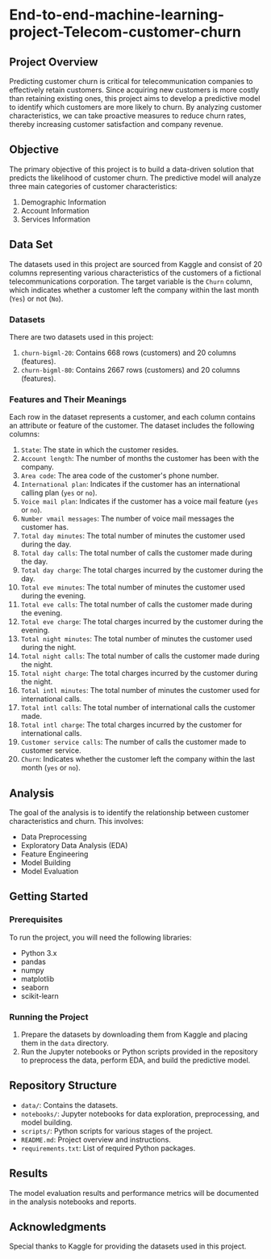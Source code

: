 # End-to-end-machine-learning-project-Telecom-customer-churn

## Project Overview

Predicting customer churn is critical for telecommunication companies to effectively retain customers. Since acquiring new customers is more costly than retaining existing ones, this project aims to develop a predictive model to identify which customers are more likely to churn. By analyzing customer characteristics, we can take proactive measures to reduce churn rates, thereby increasing customer satisfaction and company revenue.

## Objective

The primary objective of this project is to build a data-driven solution that predicts the likelihood of customer churn. The predictive model will analyze three main categories of customer characteristics:
1. Demographic Information
2. Account Information
3. Services Information

## Data Set

The datasets used in this project are sourced from Kaggle and consist of 20 columns representing various characteristics of the customers of a fictional telecommunications corporation. The target variable is the `Churn` column, which indicates whether a customer left the company within the last month (`Yes`) or not (`No`).

### Datasets

There are two datasets used in this project:

1. `churn-bigml-20`: Contains 668 rows (customers) and 20 columns (features).
2. `churn-bigml-80`: Contains 2667 rows (customers) and 20 columns (features).

### Features and Their Meanings

Each row in the dataset represents a customer, and each column contains an attribute or feature of the customer. The dataset includes the following columns:

1. `State`: The state in which the customer resides.
2. `Account length`: The number of months the customer has been with the company.
3. `Area code`: The area code of the customer's phone number.
4. `International plan`: Indicates if the customer has an international calling plan (`yes` or `no`).
5. `Voice mail plan`: Indicates if the customer has a voice mail feature (`yes` or `no`).
6. `Number vmail messages`: The number of voice mail messages the customer has.
7. `Total day minutes`: The total number of minutes the customer used during the day.
8. `Total day calls`: The total number of calls the customer made during the day.
9. `Total day charge`: The total charges incurred by the customer during the day.
10. `Total eve minutes`: The total number of minutes the customer used during the evening.
11. `Total eve calls`: The total number of calls the customer made during the evening.
12. `Total eve charge`: The total charges incurred by the customer during the evening.
13. `Total night minutes`: The total number of minutes the customer used during the night.
14. `Total night calls`: The total number of calls the customer made during the night.
15. `Total night charge`: The total charges incurred by the customer during the night.
16. `Total intl minutes`: The total number of minutes the customer used for international calls.
17. `Total intl calls`: The total number of international calls the customer made.
18. `Total intl charge`: The total charges incurred by the customer for international calls.
19. `Customer service calls`: The number of calls the customer made to customer service.
20. `Churn`: Indicates whether the customer left the company within the last month (`yes` or `no`).

## Analysis

The goal of the analysis is to identify the relationship between customer characteristics and churn. This involves:
- Data Preprocessing
- Exploratory Data Analysis (EDA)
- Feature Engineering
- Model Building
- Model Evaluation

## Getting Started

### Prerequisites

To run the project, you will need the following libraries:
- Python 3.x
- pandas
- numpy
- matplotlib
- seaborn
- scikit-learn

### Running the Project

1. Prepare the datasets by downloading them from Kaggle and placing them in the `data` directory.
2. Run the Jupyter notebooks or Python scripts provided in the repository to preprocess the data, perform EDA, and build the predictive model.

## Repository Structure

- `data/`: Contains the datasets.
- `notebooks/`: Jupyter notebooks for data exploration, preprocessing, and model building.
- `scripts/`: Python scripts for various stages of the project.
- `README.md`: Project overview and instructions.
- `requirements.txt`: List of required Python packages.

## Results

The model evaluation results and performance metrics will be documented in the analysis notebooks and reports.

## Acknowledgments

Special thanks to Kaggle for providing the datasets used in this project.
